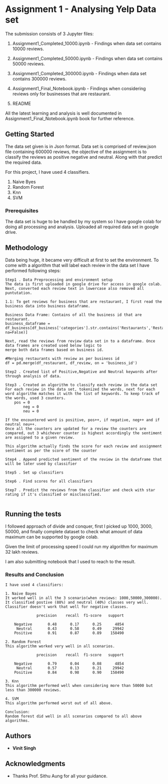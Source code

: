 # Assignment 1 - Analysing Yelp Data set

The submission consists of 3 Jupyter files:

1. Assignment1_Completed_10000.ipynb - Findings when data set contains 10000 reviews.

2. Assignment1_Completed_50000.ipynb - Findings when data set contains 50000 reviews.

3. Assignment1_Completed_300000.ipynb - Findings when data set contains 300000 reviews.

4. Assignment1_Final_Notebook.ipynb - Findings when considering reviews only for businesses that are restaurant.

5. README

All the latest learning and analysis is well documented in Assignment1_Final_Notebook.ipynb book for further reference.

## Getting Started

The data set given is in Json format. Data set is comprised of review.json file containing 600000 reviews, the objective of the assignment is to classify the reviews as positive negative and neutral. Along with that predict the required data. 

For this project, I have used 4 classifiers.
1. Naive Byes
2. Random Forest
3. Knn
4. SVM

### Prerequisites

The data set is huge to be handled by my system so I have google colab for doing all processing and analysis. Uploaded all required data set in google drive.

## Methodology 
Data being huge, it became very difficult at first to set the environment. To come with a algorithm that will label each review in the data set I have performed following steps:


```
Step1 . Data Preprocessing and environment setup
The data is first uploaded in google drive for access in google colab. Next, converted each review text in lowercase also removed all puntutation.

1.1: To get reviews for business that are restaurant, I first read the business data into business dataframe. 

Business Data Frame: Contains of all the business id that are restaurant.
business_dataframe = df_business[df_business['categories'].str.contains('Restaurants','Restaurant', na=False)]

Next, read the reviews from review data set in to a dataframe. Once data frames are created used below logic to 
merge both data frames based on business id.

#Merging restaurants with review as per business id
df = pd.merge(df_restaurant, df_review, on = 'business_id') 

Step2 . Created list of Positive,Negative and Neutral keywords after through analysis of data. 

Step3 . Created an algorithm to classify each review in the data set
For each review in the data set, tokenized the words, next for each word algorithm matches it with the list of keywords. To keep track of the words, used 3 counters.
	pos = 0
    	neg = 0
    	neu = 0

If the encountered word is positive, pos++, if negative, neg++ and if neutral neu++. 
Once all the counters are updated for a review the counters are compared, out 3 whichever counter is highest accordingly the sentiment are assigned to a given review. 

This algorithm actually finds the score for each review and assignment sentiment as per the score of the counter

Step4 . Append predicted sentiment of the review in the dataframe that will be later used by classifier

Step5 . Set up classifiers

Step6 . Find scores for all classifiers

Step7 . Predict the reviews from the classifier and check with star rating if it's classified or misclassified.


```

## Running the tests

I followed approach of divide and conquer, first I picked up 1000, 3000, 50000, and finally complete dataset to check what amount of data maximum can be supported by google colab.

Given the limit of processing speed I could run my algorithm for maximum 32 lakh reviews. 

I am also submitting notebook that I used to reach to the result. 

### Results and Conclusion



```
I have used 4 classifiers:

1. Naive Bayes
It worked well in all the 3 scenario(when reviews: 1000,50000,300000). 
It classified postive (88%) and neutral (40%) classes very well. 
Classifier doesn't work that well for negative classes.

              precision    recall  f1-score   support

    Negative       0.48      0.17      0.25      4854
     Neutral       0.43      0.58      0.49     29942
    Positive       0.91      0.87      0.89    158490

2. Random Forest
This algorithm worked very well in all scenarios. 

              precision    recall  f1-score   support

    Negative       0.79      0.04      0.08      4854
     Neutral       0.57      0.13      0.21     29942
    Positive       0.84      0.98      0.90    158490

3. Knn 
This algorithm performed well when considering more than 50000 but less than 300000 reviews. 

4. SVM
This algorithm performed worst out of all above.

Conclusion:
Random forest did well in all scenarios compared to all above algorithms.

```

## Authors

* **Vinit Singh** 


## Acknowledgments

* Thanks Prof. Sithu Aung for all your guidance.


